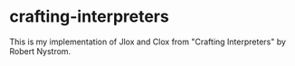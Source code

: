 # crafting-interpreters
This is my implementation of Jlox and Clox from "Crafting Interpreters" by Robert Nystrom. 
